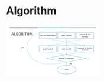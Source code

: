 # Algorithm
<img src ="https://github.com/jkim264/jian/blob/master/itmt-430/assignment-01/images/simon game_algorithm.png" width = 50%></img>

